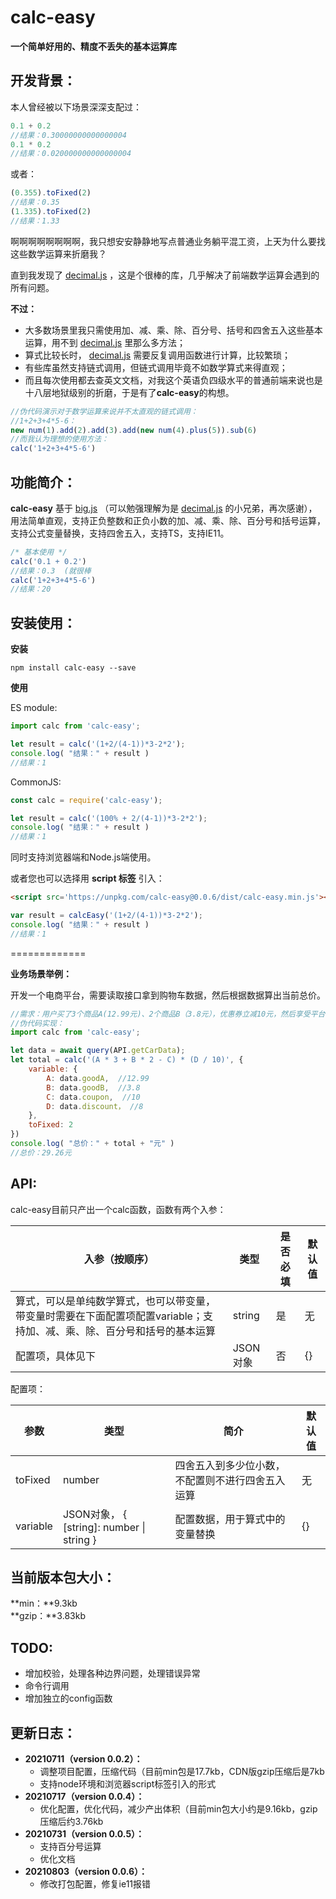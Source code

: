 # calc-easy
**一个简单好用的、精度不丢失的基本运算库**


## 开发背景：
本人曾经被以下场景深深支配过：
```javascript
0.1 + 0.2
//结果：0.30000000000000004
0.1 * 0.2
//结果：0.020000000000000004
```
或者：
```javascript
(0.355).toFixed(2)
//结果：0.35
(1.335).toFixed(2)
//结果：1.33
```
啊啊啊啊啊啊啊啊，我只想安安静静地写点普通业务躺平混工资，上天为什么要找这些数学运算来折磨我？

直到我发现了 [decimal.js](https://www.npmjs.com/package/decimal.js) ，这是个很棒的库，几乎解决了前端数学运算会遇到的所有问题。

**不过：**
- 大多数场景里我只需使用加、减、乘、除、百分号、括号和四舍五入这些基本运算，用不到 [decimal.js](https://www.npmjs.com/package/decimal.js) 里那么多方法；
- 算式比较长时， [decimal.js](https://www.npmjs.com/package/decimal.js) 需要反复调用函数进行计算，比较繁琐；
- 有些库虽然支持链式调用，但链式调用毕竟不如数学算式来得直观；
- 而且每次使用都去查英文文档，对我这个英语负四级水平的普通前端来说也是十八层地狱级别的折磨，于是有了**calc-easy**的构想。

```javascript
//伪代码演示对于数学运算来说并不太直观的链式调用：
//1+2+3+4*5-6：
new num(1).add(2).add(3).add(new num(4).plus(5)).sub(6)
//而我认为理想的使用方法：
calc('1+2+3+4*5-6')
```

## 功能简介：
**calc-easy** 基于 [big.js](https://www.npmjs.com/package/big.js) （可以勉强理解为是 [decimal.js](https://www.npmjs.com/package/decimal.js) 的小兄弟，再次感谢），用法简单直观，支持正负整数和正负小数的加、减、乘、除、百分号和括号运算，支持公式变量替换，支持四舍五入，支持TS，支持IE11。
```javascript
/* 基本使用 */
calc('0.1 + 0.2')
//结果：0.3  (就很棒
calc('1+2+3+4*5-6')
//结果：20
```

## 安装使用：
**安装**
```shell
npm install calc-easy --save
```
**使用**

ES module:
```javascript
import calc from 'calc-easy';

let result = calc('(1+2/(4-1))*3-2*2');
console.log( "结果：" + result )
//结果：1
```
CommonJS:
```javascript
const calc = require('calc-easy');

let result = calc('(100% + 2/(4-1))*3-2*2');
console.log( "结果：" + result )
//结果：1
```

同时支持浏览器端和Node.js端使用。

或者您也可以选择用 **script 标签** 引入：
```html
<script src='https://unpkg.com/calc-easy@0.0.6/dist/calc-easy.min.js'></script>
```
```javascript
var result = calcEasy('(1+2/(4-1))*3-2*2');
console.log( "结果：" + result )
//结果：1
```

=============

**业务场景举例：**

开发一个电商平台，需要读取接口拿到购物车数据，然后根据数据算出当前总价。
```javascript
//需求：用户买了3个商品A(12.99元)、2个商品B（3.8元），优惠券立减10元，然后享受平台活动总价打8折，求出当前总价并保留两位小数。
//伪代码实现：
import calc from 'calc-easy';

let data = await query(API.getCarData);
let total = calc('(A * 3 + B * 2 - C) * (D / 10)', {
	variable: {
		A: data.goodA,  //12.99
		B: data.goodB,  //3.8
		C: data.coupon,  //10
		D: data.discount， //8
	},
	toFixed: 2
})
console.log( "总价：" + total + "元" )
//总价：29.26元
```

## API:
calc-easy目前只产出一个calc函数，函数有两个入参：

入参（按顺序）          | 类型      | 是否必填              | 默认值
----------        | -----              | ------            | ------------
算式，可以是单纯数学算式，也可以带变量，带变量时需要在下面配置项配置variable；支持加、减、乘、除、百分号和括号的基本运算            | string       | 是   |  无
配置项，具体见下            | JSON对象    |否       | {}

配置项：

参数          | 类型       | 简介    | 默认值
----------        | -----      | -----              | ------------
toFixed            | number      | 四舍五入到多少位小数，不配置则不进行四舍五入运算      |  无
variable            | JSON对象， { [string]: number \| string }   | 配置数据，用于算式中的变量替换    | {}

## 当前版本包大小：
**min：**9.3kb  
**gzip：**3.83kb


## TODO:
- 增加校验，处理各种边界问题，处理错误异常
- 命令行调用
- 增加独立的config函数

## 更新日志：
- **20210711（version 0.0.2）：**
	* 调整项目配置，压缩代码（目前min包是17.7kb，CDN版gzip压缩后是7kb
	* 支持node环境和浏览器script标签引入的形式
- **20210717（version 0.0.4）：**
	* 优化配置，优化代码，减少产出体积（目前min包大小约是9.16kb，gzip压缩后约3.76kb
- **20210731（version 0.0.5）：**
	* 支持百分号运算
	* 优化文档
- **20210803（version 0.0.6）：**
	* 修改打包配置，修复ie11报错